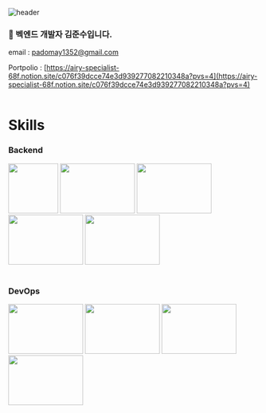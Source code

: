 ![header](https://capsule-render.vercel.app/api?type=cylinder&color=000000&height=150&section=header&text=padomay1352&fontColor=ffffff&fontSize=70&animation=fadeIn&fontAlignY=55&desc=%20&descAlignY=62&descAlign=62)
### 🌱 벡엔드 개발자 김준수입니다.
email : padomay1352@gmail.com

Portpolio : [https://airy-specialist-68f.notion.site/c076f39dcce74e3d939277082210348a?pvs=4](https://airy-specialist-68f.notion.site/c076f39dcce74e3d939277082210348a?pvs=4)
<br>
<br>
# Skills
### Backend
<img src="https://github.com/padomay1352/padomay1352/assets/19688616/c11094ca-3c87-44ba-9803-479add07faef" width="100" height="100">
<img src="https://github.com/padomay1352/padomay1352/assets/19688616/5ff9c053-088e-4d85-ab50-002bd902c5f7" width="150" height="100">
<img src="https://github.com/padomay1352/padomay1352/assets/19688616/30a4c3bb-b159-4997-8881-43145099b4f4" width="150" height="100">
<img src="https://github.com/padomay1352/padomay1352/assets/19688616/79f84ee1-1dc1-4cf4-ab18-4a1f146c9886" width="150" height="100">
<img src="https://github.com/padomay1352/padomay1352/assets/19688616/7ca746cd-00e7-4061-982f-543045d39d78" width="150" height="100">
<br>
<br>

### DevOps
<img src="https://github.com/padomay1352/padomay1352/assets/19688616/3c3923e2-f70f-4a3a-b5a1-c8bcf12510ee" width="150" height="100">
<img src="https://github.com/padomay1352/padomay1352/assets/19688616/4167b75e-7d6c-434d-a162-56aef88e0188" width="150" height="100">
<img src="https://github.com/padomay1352/padomay1352/assets/19688616/1c44c93c-d00b-46c2-87e2-3ba3921f98c1" width="150" height="100">
<img src="https://github.com/padomay1352/padomay1352/assets/19688616/c8376089-85aa-4dad-aa45-3cc7613b5419" width="150" height="100">
